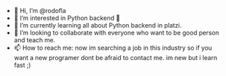 - 👋 Hi, I’m @rodofla
- 👀 I’m interested in Python backend 🐍
- 🌱 I’m currently learning all about Python backend in platzi.
- 💞️ I’m looking to collaborate with everyone who want to be good person and teach me.
- 📫 How to reach me: now im searching a job in this industry so if you want a new programer dont be afraid to contact me. im new but i learn fast ;) 

<!---
rodofla/rodofla is a ✨ special ✨ repository because its `README.md` (this file) appears on your GitHub profile.
You can click the Preview link to take a look at your changes.
--->
